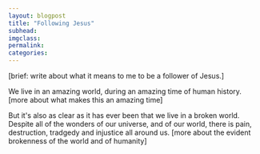 ```yaml
---
layout: blogpost
title: "Following Jesus"
subhead:
imgclass:
permalink:
categories:
---
```


[brief: write about what it means to me to be a follower of Jesus.]

We live in an amazing world, during an amazing time of human history. [more about what makes this an amazing time]

But it's also as clear as it has ever been that we live in a broken world. Despite all of the wonders of our universe, and of our world, there is pain, destruction, tradgedy and injustice all around us. [more about the evident brokenness of the world and of humanity]